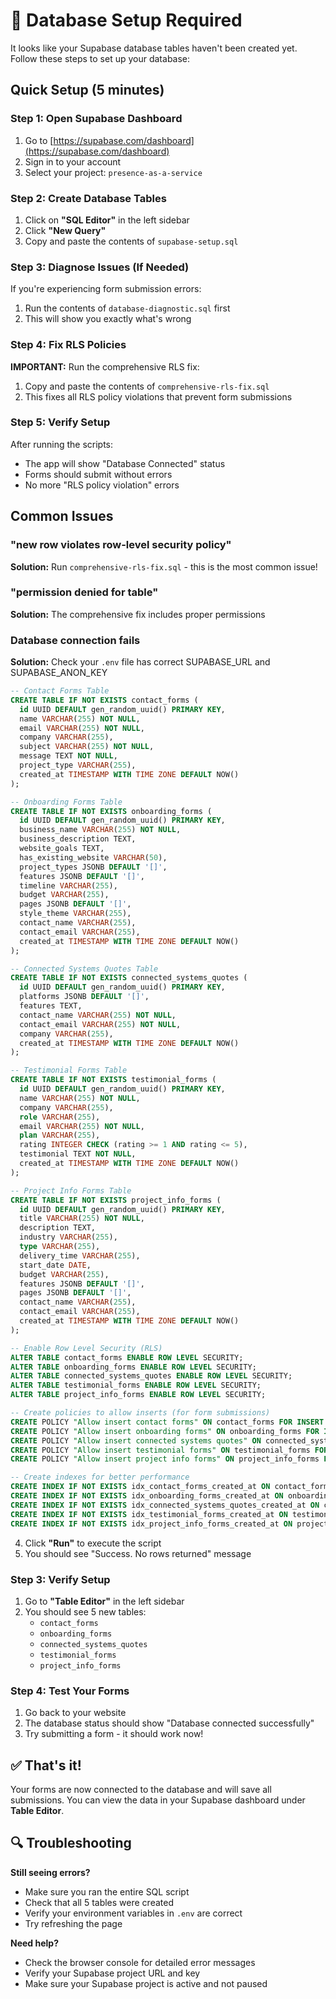 # 🚨 Database Setup Required

It looks like your Supabase database tables haven't been created yet. Follow these steps to set up your database:

## Quick Setup (5 minutes)

### Step 1: Open Supabase Dashboard
1. Go to [https://supabase.com/dashboard](https://supabase.com/dashboard)
2. Sign in to your account
3. Select your project: `presence-as-a-service`

### Step 2: Create Database Tables
1. Click on **"SQL Editor"** in the left sidebar
2. Click **"New Query"**
3. Copy and paste the contents of `supabase-setup.sql`

### Step 3: Diagnose Issues (If Needed)
If you're experiencing form submission errors:
1. Run the contents of `database-diagnostic.sql` first
2. This will show you exactly what's wrong

### Step 4: Fix RLS Policies
**IMPORTANT:** Run the comprehensive RLS fix:
1. Copy and paste the contents of `comprehensive-rls-fix.sql`
2. This fixes all RLS policy violations that prevent form submissions

### Step 5: Verify Setup
After running the scripts:
- The app will show "Database Connected" status
- Forms should submit without errors
- No more "RLS policy violation" errors

## Common Issues

### "new row violates row-level security policy"
**Solution:** Run `comprehensive-rls-fix.sql` - this is the most common issue!

### "permission denied for table"
**Solution:** The comprehensive fix includes proper permissions

### Database connection fails
**Solution:** Check your `.env` file has correct SUPABASE_URL and SUPABASE_ANON_KEY

```sql
-- Contact Forms Table
CREATE TABLE IF NOT EXISTS contact_forms (
  id UUID DEFAULT gen_random_uuid() PRIMARY KEY,
  name VARCHAR(255) NOT NULL,
  email VARCHAR(255) NOT NULL,
  company VARCHAR(255),
  subject VARCHAR(255) NOT NULL,
  message TEXT NOT NULL,
  project_type VARCHAR(255),
  created_at TIMESTAMP WITH TIME ZONE DEFAULT NOW()
);

-- Onboarding Forms Table
CREATE TABLE IF NOT EXISTS onboarding_forms (
  id UUID DEFAULT gen_random_uuid() PRIMARY KEY,
  business_name VARCHAR(255) NOT NULL,
  business_description TEXT,
  website_goals TEXT,
  has_existing_website VARCHAR(50),
  project_types JSONB DEFAULT '[]',
  features JSONB DEFAULT '[]',
  timeline VARCHAR(255),
  budget VARCHAR(255),
  pages JSONB DEFAULT '[]',
  style_theme VARCHAR(255),
  contact_name VARCHAR(255),
  contact_email VARCHAR(255),
  created_at TIMESTAMP WITH TIME ZONE DEFAULT NOW()
);

-- Connected Systems Quotes Table
CREATE TABLE IF NOT EXISTS connected_systems_quotes (
  id UUID DEFAULT gen_random_uuid() PRIMARY KEY,
  platforms JSONB DEFAULT '[]',
  features TEXT,
  contact_name VARCHAR(255) NOT NULL,
  contact_email VARCHAR(255) NOT NULL,
  company VARCHAR(255),
  created_at TIMESTAMP WITH TIME ZONE DEFAULT NOW()
);

-- Testimonial Forms Table
CREATE TABLE IF NOT EXISTS testimonial_forms (
  id UUID DEFAULT gen_random_uuid() PRIMARY KEY,
  name VARCHAR(255) NOT NULL,
  company VARCHAR(255),
  role VARCHAR(255),
  email VARCHAR(255) NOT NULL,
  plan VARCHAR(255),
  rating INTEGER CHECK (rating >= 1 AND rating <= 5),
  testimonial TEXT NOT NULL,
  created_at TIMESTAMP WITH TIME ZONE DEFAULT NOW()
);

-- Project Info Forms Table
CREATE TABLE IF NOT EXISTS project_info_forms (
  id UUID DEFAULT gen_random_uuid() PRIMARY KEY,
  title VARCHAR(255) NOT NULL,
  description TEXT,
  industry VARCHAR(255),
  type VARCHAR(255),
  delivery_time VARCHAR(255),
  start_date DATE,
  budget VARCHAR(255),
  features JSONB DEFAULT '[]',
  pages JSONB DEFAULT '[]',
  contact_name VARCHAR(255),
  contact_email VARCHAR(255),
  created_at TIMESTAMP WITH TIME ZONE DEFAULT NOW()
);

-- Enable Row Level Security (RLS)
ALTER TABLE contact_forms ENABLE ROW LEVEL SECURITY;
ALTER TABLE onboarding_forms ENABLE ROW LEVEL SECURITY;
ALTER TABLE connected_systems_quotes ENABLE ROW LEVEL SECURITY;
ALTER TABLE testimonial_forms ENABLE ROW LEVEL SECURITY;
ALTER TABLE project_info_forms ENABLE ROW LEVEL SECURITY;

-- Create policies to allow inserts (for form submissions)
CREATE POLICY "Allow insert contact forms" ON contact_forms FOR INSERT WITH CHECK (true);
CREATE POLICY "Allow insert onboarding forms" ON onboarding_forms FOR INSERT WITH CHECK (true);
CREATE POLICY "Allow insert connected systems quotes" ON connected_systems_quotes FOR INSERT WITH CHECK (true);
CREATE POLICY "Allow insert testimonial forms" ON testimonial_forms FOR INSERT WITH CHECK (true);
CREATE POLICY "Allow insert project info forms" ON project_info_forms FOR INSERT WITH CHECK (true);

-- Create indexes for better performance
CREATE INDEX IF NOT EXISTS idx_contact_forms_created_at ON contact_forms(created_at);
CREATE INDEX IF NOT EXISTS idx_onboarding_forms_created_at ON onboarding_forms(created_at);
CREATE INDEX IF NOT EXISTS idx_connected_systems_quotes_created_at ON connected_systems_quotes(created_at);
CREATE INDEX IF NOT EXISTS idx_testimonial_forms_created_at ON testimonial_forms(created_at);
CREATE INDEX IF NOT EXISTS idx_project_info_forms_created_at ON project_info_forms(created_at);
```

4. Click **"Run"** to execute the script
5. You should see "Success. No rows returned" message

### Step 3: Verify Setup
1. Go to **"Table Editor"** in the left sidebar
2. You should see 5 new tables:
   - `contact_forms`
   - `onboarding_forms` 
   - `connected_systems_quotes`
   - `testimonial_forms`
   - `project_info_forms`

### Step 4: Test Your Forms
1. Go back to your website
2. The database status should show "Database connected successfully"
3. Try submitting a form - it should work now!

## ✅ That's it!

Your forms are now connected to the database and will save all submissions. You can view the data in your Supabase dashboard under **Table Editor**.

## 🔍 Troubleshooting

**Still seeing errors?**
- Make sure you ran the entire SQL script
- Check that all 5 tables were created
- Verify your environment variables in `.env` are correct
- Try refreshing the page

**Need help?**
- Check the browser console for detailed error messages
- Verify your Supabase project URL and key
- Make sure your Supabase project is active and not paused
